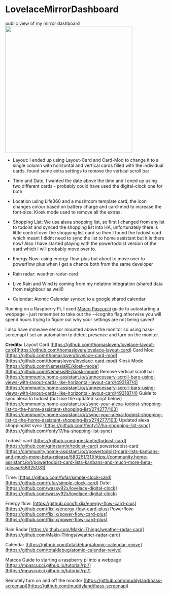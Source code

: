 # LovelaceMirrorDashboard
public view of my mirror dashboard
<a href="Mirror.png"><img src="Mirror.png" height=400></a>
* Layout: I ended up using Layout-Card and Card-Mod to change it to a single column with horizontal and vertical cards filled with the individual cards. found some extra settings to remove the vertical scroll bar

* Time and Date, I wanted the date above the time and I ened up using two different cards - probably could have used the digital-clock one for both

* Location using Life360 and a mushroom template card, the icon changes colour based on battery charge and card-mod to increase the font-size. Kiosk mode used to remove all the extras.

* Shopping List: We use alexa shopping list, so first I changed from anylist to todoist and synced the shopping list into HA, unfortunately there is little control over the shopping list card so then I found the todoist card which meant I didnt need to sync the list to home assistant but it is there now!  Also I have started playing with the powertodoist version of the card which I will probably move over to.

* Energy Now: using energy-flow-plus but about to move over to powerflow plus when I get a chance both from the same developer

* Rain radar: weather-radar-card

* Live Rain and Wind is coming from my netatmo integration (shared data from neighbour as well!)

* Calendar: Atomic Calendar synced to a google shared calendar

Running on a Raspberry Pi, I used [Marco Pascucci](https://mpascucci.github.io/)  guide to autostarting a webpage - just remember to take out the --icognito flag otherwise you will spend hours trying to figure out why your settings are not being saved!

I also have mmwave sensor mounted above the monitor so using hass-screenapi I set an automation to detect presence and turn on the monitor.


**Credits:** 
Layout Card [https://github.com/thomasloven/lovelace-layout-card](https://github.com/thomasloven/lovelace-layout-card)
Card Mod [https://github.com/thomasloven/lovelace-card-mod](https://github.com/thomasloven/lovelace-card-mod)
Kiosk Mode [https://github.com/NemesisRE/kiosk-mode](https://github.com/NemesisRE/kiosk-mode)
Remove vertical scroll bar [https://community.home-assistant.io/t/unnecessary-scroll-bars-using-views-with-layout-cards-like-horizontal-layout-card/493187/4](https://community.home-assistant.io/t/unnecessary-scroll-bars-using-views-with-layout-cards-like-horizontal-layout-card/493187/4)
Guide to sync alexa to todoist (but use the updated script below) [https://community.home-assistant.io/t/sync-your-alexa-todoist-shopping-list-to-the-home-assistant-shopping-list/274277/103](https://community.home-assistant.io/t/sync-your-alexa-todoist-shopping-list-to-the-home-assistant-shopping-list/274277/103)
Updated alexa shoppinglist sync [https://github.com/fenty17/ha-shopping-list-sync](https://github.com/fenty17/ha-shopping-list-sync)


Todoist-card [https://github.com/grinstantin/todoist-card](https://github.com/grinstantin/todoist-card)
powertodoist-card [https://community.home-assistant.io/t/powertodoist-card-lists-kanbans-and-much-more-beta-release/583251/31](https://community.home-assistant.io/t/powertodoist-card-lists-kanbans-and-much-more-beta-release/583251/31)

Time: [https://github.com/fufar/simple-clock-card](https://github.com/fufar/simple-clock-card)
Date: [https://github.com/wassy92x/lovelace-digital-clock](https://github.com/wassy92x/lovelace-digital-clock)

Energy flow: [https://github.com/flixlix/energy-flow-card-plus](https://github.com/flixlix/energy-flow-card-plus)
Powerflow:[https://github.com/flixlix/power-flow-card-plus](https://github.com/flixlix/power-flow-card-plus)

Rain Radar [https://github.com/Makin-Things/weather-radar-card](https://github.com/Makin-Things/weather-radar-card)

Calendar [https://github.com/totaldebug/atomic-calendar-revive](https://github.com/totaldebug/atomic-calendar-revive)

Marcos Guide to starting a raspberry pi into a webpage [https://mpascucci.github.io/tutorial/rpi/](https://mpascucci.github.io/tutorial/rpi/)

Remotely turn on and off the monitor [https://github.com/muddyland/hass-screenapi](https://github.com/muddyland/hass-screenapi)
